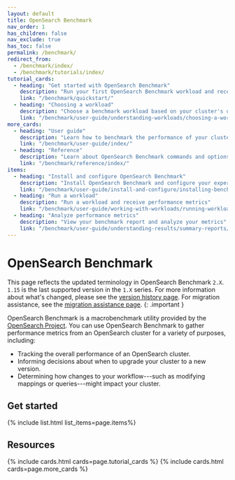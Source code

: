 ```yaml
---
layout: default
title: OpenSearch Benchmark
nav_order: 1
has_children: false
nav_exclude: true
has_toc: false
permalink: /benchmark/
redirect_from:
  - /benchmark/index/
  - /benchmark/tutorials/index/
tutorial_cards:
  - heading: "Get started with OpenSearch Benchmark"
    description: "Run your first OpenSearch Benchmark workload and receive performance metrics"
    link: "/benchmark/quickstart/"
  - heading: "Choosing a workload"
    description: "Choose a benchmark workload based on your cluster's use case"
    link: "/benchmark/user-guide/understanding-workloads/choosing-a-workload/"
more_cards:
  - heading: "User guide"
    description: "Learn how to benchmark the performance of your cluster"
    link: "/benchmark/user-guide/index/"
  - heading: "Reference"
    description: "Learn about OpenSearch Benchmark commands and options"
    link: "/benchmark/reference/index/"
items:
  - heading: "Install and configure OpenSearch Benchmark"
    description: "Install OpenSearch Benchmark and configure your experience"
    link: "/benchmark/user-guide/install-and-configure/installing-benchmark/"
  - heading: "Run a workload"
    description: "Run a workload and receive performance metrics"
    link: "/benchmark/user-guide/working-with-workloads/running-workloads/"
  - heading: "Analyze performance metrics"
    description: "View your benchmark report and analyze your metrics"
    link: "/benchmark/user-guide/understanding-results/summary-reports/"
---
```


# OpenSearch Benchmark

This page reflects the updated terminology in OpenSearch Benchmark `2.X`. `1.15` is the last supported version in the `1.X` series. For more information about what's changed, please see the [version history page]({{site.url}}{{site.baseurl}}/benchmark/version-history/). For migration assistance, see the [migration assistance page]({{site.url}}{{site.baseurl}}/benchmark/migration-assistance/).
{: .important }

OpenSearch Benchmark is a macrobenchmark utility provided by the [OpenSearch Project](https://github.com/opensearch-project). You can use OpenSearch Benchmark to gather performance metrics from an OpenSearch cluster for a variety of purposes, including:

- Tracking the overall performance of an OpenSearch cluster.
- Informing decisions about when to upgrade your cluster to a new version.
- Determining how changes to your workflow---such as modifying mappings or queries---might impact your cluster.

## Get started

{% include list.html list_items=page.items%}




## Resources

{% include cards.html cards=page.tutorial_cards %}
{% include cards.html cards=page.more_cards %}
